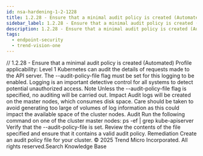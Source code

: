 ```yaml
---
id: nsa-hardening-1-2-1228
title: 1.2.28 - Ensure that a minimal audit policy is created (Automated)
sidebar_label: 1.2.28 - Ensure that a minimal audit policy is created (Automated)
description: 1.2.28 - Ensure that a minimal audit policy is created (Automated)
tags:
  - endpoint-security
  - trend-vision-one
---
```


/*<![CDATA[*/ $('#title').html($('meta[name=map-description]').attr('content')); /*]]>*/ 1.2.28 - Ensure that a minimal audit policy is created (Automated) Profile applicability: Level 1 Kubernetes can audit the details of requests made to the API server. The --audit-policy-file flag must be set for this logging to be enabled. Logging is an important detective control for all systems to detect potential unauthorized access. Note Unless the --audit-policy-file flag is specified, no auditing will be carried out. Impact Audit logs will be created on the master nodes, which consumes disk space. Care should be taken to avoid generating too large of volumes of log information as this could impact the available space of the cluster nodes. Audit Run the following command on one of the cluster master nodes: ps -ef | grep kube-apiserver Verify that the --audit-policy-file is set. Review the contents of the file specified and ensure that it contains a valid audit policy. Remediation Create an audit policy file for your cluster. © 2025 Trend Micro Incorporated. All rights reserved.Search Knowledge Base
